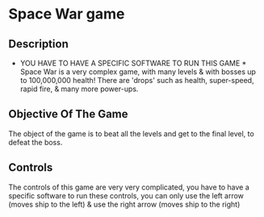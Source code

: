 # Space War game

## Description

* YOU HAVE TO HAVE A SPECIFIC SOFTWARE TO RUN THIS GAME * 
Space War is a  very complex game, with many levels & with bosses up to 100,000,000 health! There are 'drops' such as health, super-speed, rapid fire, & many more power-ups. 

## Objective Of The Game

The object of the game is to beat all the levels and get to the final level, to defeat the boss.

## Controls

The controls of this game are very very complicated, you have to have a specific software to run these controls, you can only use the left arrow (moves ship to the left) & use the right arrow (moves ship to the right)

